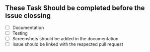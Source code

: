 ## These Task Should be completed before the issue clossing

- [ ] Documentation
- [ ] Testing
- [ ] Screenshots should be added in the documentation
- [ ] Issue should be linked with the respected pull request
